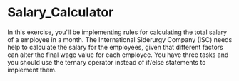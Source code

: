 # Salary_Calculator
In this exercise, you'll be implementing rules for calculating the total salary of a employee in a month. The International Siderurgy Company (ISC) needs help to calculate the salary for the employees, given that different factors can alter the final wage value for each employee.  You have three tasks and you should use the ternary operator instead of if/else statements to implement them.
